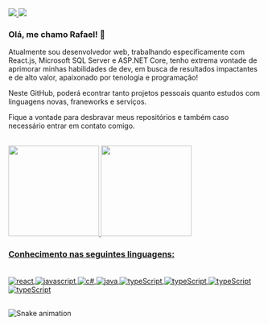<div>
  <a href='https://www.instagram.com/_medeirosrafael'>
    <img src='https://img.shields.io/badge/Instagram-E4405F?style=for-the-badge&logo=instagram&logoColor=white' target='_blank'/>
  </a>
  <a href='https://www.linkedin.com/in/rafael-da-silva-medeiros'>
    <img src='https://img.shields.io/badge/LinkedIn-0077B5?style=for-the-badge&logo=linkedin&logoColor=white' target='_blank'/>
  </a>
</div>

### Olá, me chamo Rafael! 🫡 

Atualmente sou desenvolvedor web, trabalhando especificamente com React.js, Microsoft SQL Server e ASP.NET Core, tenho extrema vontade de aprimorar minhas habilidades de dev, em busca de resultados impactantes e de alto valor, apaixonado por tenologia e programação!

Neste GitHub, poderá econtrar tanto projetos pessoais quanto estudos com linguagens novas, franeworks e serviços.

Fique a vontade para desbravar meus repositórios e também caso necessário entrar em contato comigo.

</br>

<div>
  <a href="https://github.com/medeiros-rafael">
  <img height="180em" src="https://github-readme-stats.vercel.app/api?username=medeiros-rafael&show_icons=true&theme=tokyonight&include_all_commits=true&count_private=true"/>
  <img height="180em" src="https://github-readme-stats.vercel.app/api/top-langs/?username=medeiros-rafael&layout=compact&langs_count=7&theme=tokyonight"/>
</div>

### Conhecimento nas seguintes linguagens:
  
<div style='display: inline_block'><br/>
  <a href='https://legacy.reactjs.org'>
    <img align='center' alt='react' src='https://img.shields.io/badge/React-20232A?style=for-the-badge&logo=react&logoColor=61DAFB' />
  </a>
  <a href='https://javascript.info'>
    <img align='center' alt='javascript' src='https://img.shields.io/badge/JavaScript-F7DF1E?style=for-the-badge&logo=javascript&logoColor=black' />
  </a>
  <a href='https://learn.microsoft.com/en-us/dotnet/csharp'>
    <img align='center' alt='c#' src='https://img.shields.io/badge/C%23-239120?style=for-the-badge&logo=c-sharp&logoColor=white' />
  </a>
  <a href='https://docs.oracle.com/en/java'>
    <img align='center' alt='java' src='https://img.shields.io/badge/Java-ED8B00?style=for-the-badge&logo=openjdk&logoColor=white' />
  </a>
  <a href='https://www.typescriptlang.org/docs'>
    <img align='center' alt='typeScript' src='https://img.shields.io/badge/TypeScript-007ACC?style=for-the-badge&logo=typescript&logoColor=white'>
  </a>
  <a href='https://learn.microsoft.com/en-us/cpp'>
    <img align='center' alt='typeScript' src='https://img.shields.io/badge/C%2B%2B-00599C?style=for-the-badge&logo=c%2B%2B&logoColor=white'>
  </a>
    <a href='https://reactnative.dev'>
    <img align='center' alt='typeScript' src='https://img.shields.io/badge/React_Native-20232A?style=for-the-badge&logo=react&logoColor=61DAFB'>
  </a>
    </a>
    <a href='https://getbootstrap.com/'>
    <img align='center' alt='typeScript' src='https://img.shields.io/badge/Bootstrap-563D7C?style=for-the-badge&logo=bootstrap&logoColor=white'>
  </a>
</div>

##

![Snake animation](https://github.com/medeiros-rafael/medeiros-rafael/blob/output/github-contribution-grid-snake.svg)
